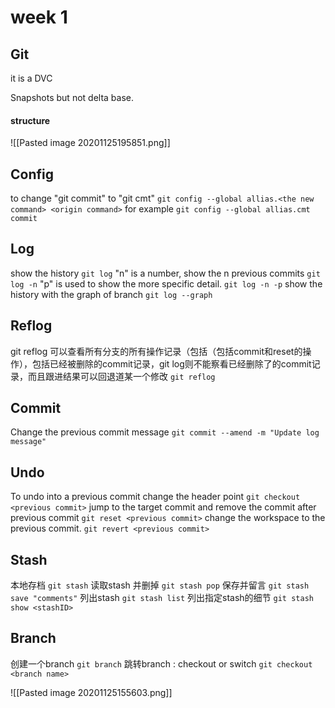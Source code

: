 # week 1
## Git
it is a DVC

Snapshots
but not delta base.
#### structure
![[Pasted image 20201125195851.png]]


## Config
to change "git commit" to "git cmt"
`git config --global allias.<the new command> <origin command>`
for example
`git config --global allias.cmt commit`

## Log
show the history
`git log`
"n" is a number, show the n previous commits
`git log -n`
"p" is used to show the more specific detail.
`git log -n -p`
show the history with the graph of branch
`git log --graph`

## Reflog
git reflog 可以查看所有分支的所有操作记录（包括（包括commit和reset的操作），包括已经被删除的commit记录，git log则不能察看已经删除了的commit记录，而且跟进结果可以回退道某一个修改
`git reflog`

## Commit
Change the previous commit message
`git commit --amend -m "Update log message"`

## Undo
To undo into a previous commit
change the header point
`git checkout <previous commit>`
jump to the target commit and remove the commit after previous commit
`git reset <previous commit>`
change the workspace to the previous commit.
`git revert <previous commit>`

## Stash
本地存档
`git stash`
读取stash 并删掉
`git stash pop`
保存并留言
`git stash save "comments"`
列出stash
`git stash list`
列出指定stash的细节
`git stash show <stashID>`

## Branch
创建一个branch
`git branch`
跳转branch : checkout or switch
`git checkout <branch name>`

![[Pasted image 20201125155603.png]]
